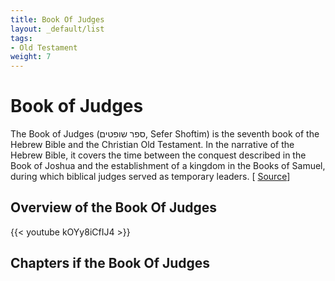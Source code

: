```yaml
---
title: Book Of Judges
layout: _default/list
tags:
- Old Testament
weight: 7
---
```

# Book of Judges

The Book of Judges (ספר שופטים, Sefer Shoftim) is the seventh book of the Hebrew Bible and the Christian Old Testament. In the narrative of the Hebrew Bible, it covers the time between the conquest described in the Book of Joshua and the establishment of a kingdom in the Books of Samuel, during which biblical judges served as temporary leaders. [ [Source](https://en.wikipedia.org/wiki/Book_of_Judges)]

## Overview of the Book Of Judges
{{< youtube kOYy8iCfIJ4 >}}

## Chapters if the Book Of Judges